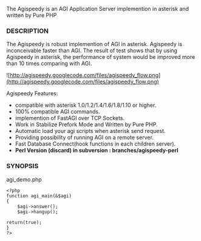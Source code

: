 The Agispeedy is an AGI Application Server implemention in asterisk and written by Pure PHP

### DESCRIPTION ###

The Agispeedy is robust implemention of AGI in asterisk. Agispeedy is inconceivable faster than AGI. The result of test shows that by using Agispeedy in asterisk, the performance of system would be improved more than 10 times comparing with AGI.

![http://agispeedy.googlecode.com/files/agispeedy_flow.png](http://agispeedy.googlecode.com/files/agispeedy_flow.png)

Agispeedy Features:

  * compatible with asterisk 1.0/1.2/1.4/1.6/1.8/1.10 or higher.
  * 100% compatible AGI commands.
  * implemention of FastAGI over TCP Sockets.
  * Work in Stabilize Prefork Mode and Written by Pure PHP.
  * Automatic load your agi scripts when asterisk send request.
  * Providing possibility of running AGI on a remote server.
  * Fast Database Connect(hook functions in each children server).
  * **Perl Version (discard) in subversion : branches/agispeedy-perl**

### SYNOPSIS ###
agi\_demo.php
```
<?php
function agi_main(&$agi)
{
    $agi->answer();
    $agi->hangup();

return(true);
}
?>
```
